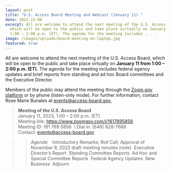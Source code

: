 ```yaml
---
layout: post
title: "U.S. Access Board Meeting and Webcast (January 11) "
date: 2022-12-08
excerpt: All are welcome to attend the next meeting of the U.S. Access Board,
  which will be open to the public and take place virtually on January 11 from
  1:00 – 2:00 p.m. (ET). The agenda for the meeting includes . . .
image: /images/uploads/board-meeting-on-laptop.jpg
featured: true
---
```

All are welcome to attend the next meeting of the U.S. Access Board, which will be open to the public and take place virtually on **January 11 from 1:00 – 2:00 p.m. (ET)**. The agenda for the meeting includes federal agency updates and brief reports from standing and ad hoc Board committees and the Executive Director.

Members of the public may attend the meeting through the [Zoom.gov platform](https://www.zoomgov.com/j/1617695856) or by phone (listen-only mode). For further information, contact Rose Marie Bunales at [events@access-board.gov.](mailto:events@access-board.gov)  

> **Meeting of the U.S. Access Board**  \
> January 11, 2023, 1:00 – 2:00 p.m. (ET) \
> Meeting link: <https://www.zoomgov.com/j/1617695856>  \
>Meeting ID: 161 769 5856  \ 
> Dial in: (646) 828-7666  \
> Contact: [events@access-board.gov](mailto:events@access-board.gov)    

>> *Agenda*   
>> Introductory Remarks; Roll Call; Approval of November 9, 2022 draft meeting minutes (vote) 
>> Executive Director’s Report 
>> Standing Committee Reports 
>> Ad Hoc and Special Committee Reports 
>> Federal Agency Updates 
>> New Business 
>> Adjourn 